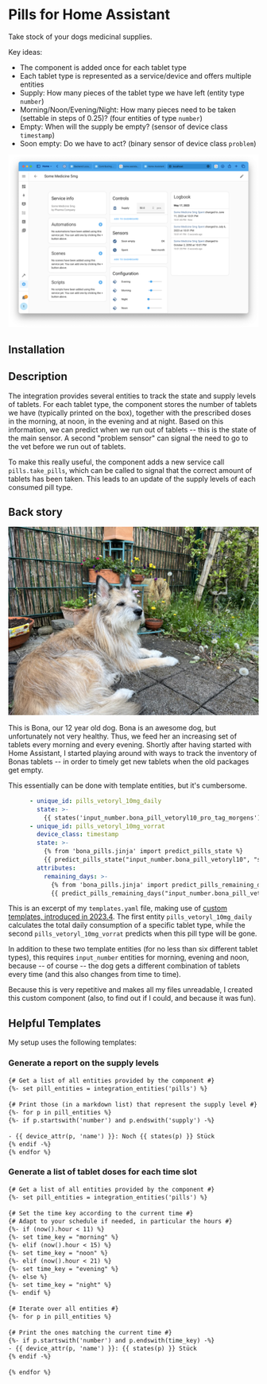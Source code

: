 # Pills for Home Assistant

Take stock of your dogs medicinal supplies.

Key ideas:

- The component is added once for each tablet type 
- Each tablet type is represented as a service/device and offers multiple entities
- Supply: How many pieces of the tablet type we have left (entity type `number`)
- Morning/Noon/Evening/Night: How many pieces need to be taken (settable in steps of 0.25)? (four entities of type `number`)
- Empty: When will the supply be empty? (sensor of device class `timestamp`)
- Soon empty: Do we have to act? (binary sensor of device class `problem`)


![](img/screenshot-device.png)

## Installation

## Description

The integration provides several entities to track the state and supply levels of tablets. For each tablet type, the component stores the number of tablets we have (typically printed on the box), together with the prescribed doses in the morning, at noon, in the evening and at night. Based on this information, we can predict when we run out of tablets -- this is the state of the main sensor. A second "problem sensor" can signal the need to go to the vet before we run out of tablets.

To make this really useful, the component adds a new service call `pills.take_pills`, which can be called to signal that the correct amount of tablets has been taken. This leads to an update of the supply levels of each consumed pill type.

## Back story

![](img/bona.jpeg)

This is Bona, our 12 year old dog. Bona is an awesome dog, but unfortunately not very healthy. Thus, we feed her an increasing set of tablets every morning and every evening. Shortly after having started with Home Assistant, I started playing around with ways to track the inventory of Bonas tablets -- in order to timely get new tablets when the old packages get empty. 

This essentially can be done with template entities, but it's cumbersome. 

```yaml
      - unique_id: pills_vetoryl_10mg_daily
        state: >-
          {{ states('input_number.bona_pill_vetoryl10_pro_tag_morgens')|float + states('input_number.bona_pill_vetoryl10_pro_tag_mittags')|float + states('input_number.bona_pill_vetoryl10_pro_tag_abends')|float }}
      - unique_id: pills_vetoryl_10mg_vorrat
        device_class: timestamp
        state: >-
          {% from 'bona_pills.jinja' import predict_pills_state %}
          {{ predict_pills_state("input_number.bona_pill_vetoryl10", "sensor.template_pills_vetoryl_10mg_daily") }}
        attributes:
          remaining_days: >-
            {% from 'bona_pills.jinja' import predict_pills_remaining_days %}
            {{ predict_pills_remaining_days("input_number.bona_pill_vetoryl10", "sensor.template_pills_vetoryl_10mg_daily") }}

```

This is an excerpt of my `templates.yaml` file, making use of [custom templates, introduced in 2023.4](https://www.home-assistant.io/blog/2023/04/05/release-20234/). The first entity `pills_vetoryl_10mg_daily` calculates the total daily consumption of a specific tablet type, while the second `pills_vetoryl_10mg_vorrat` predicts when this pill type will be gone.

In addition to these two template entities (for no less than six different tablet types), this requires `input_number` entities for morning, evening and noon, because -- of course -- the dog gets a different combination of tablets every time (and this also changes from time to time).

Because this is very repetitive and makes all my files unreadable, I created this custom component (also, to find out if I could, and because it was fun).

## Helpful Templates

My setup uses the following templates:

### Generate a report on the supply levels

```jinja2
{# Get a list of all entities provided by the component #}
{%- set pill_entities = integration_entities('pills') %}

{# Print those (in a markdown list) that represent the supply level #}
{%- for p in pill_entities %}
{%- if p.startswith('number') and p.endswith('supply') -%}

- {{ device_attr(p, 'name') }}: Noch {{ states(p) }} Stück
{% endif -%}
{% endfor %}
```

### Generate a list of tablet doses for each time slot

```jinja2
{# Get a list of all entities provided by the component #}
{%- set pill_entities = integration_entities('pills') %}

{# Set the time key according to the current time #}
{# Adapt to your schedule if needed, in particular the hours #}
{%- if (now().hour < 11) %}
{%- set time_key = "morning" %}
{%- elif (now().hour < 15) %}
{%- set time_key = "noon" %}
{%- elif (now().hour < 21) %}
{%- set time_key = "evening" %}
{%- else %}
{%- set time_key = "night" %}
{%- endif %}

{# Iterate over all entities #}
{%- for p in pill_entities %}

{# Print the ones matching the current time #}
{%- if p.startswith('number') and p.endswith(time_key) -%}
- {{ device_attr(p, 'name') }}: {{ states(p) }} Stück
{% endif -%}

{% endfor %}
```
